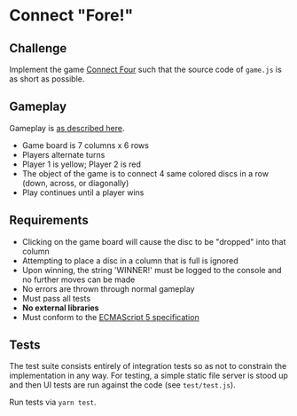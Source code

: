 # Connect "Fore!"

## Challenge

Implement the game [Connect Four](https://en.wikipedia.org/wiki/Connect_Four) such that the source code of `game.js` is as short as possible.

## Gameplay

Gameplay is [as described here](https://en.wikipedia.org/wiki/Connect_Four#Gameplay).

* Game board is 7 columns x 6 rows
* Players alternate turns
* Player 1 is yellow; Player 2 is red
* The object of the game is to connect 4 same colored discs in a row (down, across, or diagonally)
* Play continues until a player wins

## Requirements

* Clicking on the game board will cause the disc to be "dropped" into that column
* Attempting to place a disc in a column that is full is ignored
* Upon winning, the string 'WINNER!' must be logged to the console and no further moves can be made
* No errors are thrown through normal gameplay
* Must pass all tests
* **No external libraries**
* Must conform to the [ECMAScript 5 specification](https://www.ecma-international.org/ecma-262/5.1/)

## Tests

The test suite consists entirely of integration tests so as not to constrain the implementation in any way. For testing, a simple static file server is stood up and then UI tests are run against the code (see `test/test.js`).

Run tests via `yarn test`.

